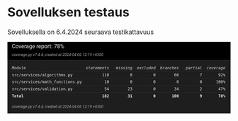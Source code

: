 # Sovelluksen testaus

Sovelluksella on 6.4.2024 seuraava testikattavuus

![Testikattavuus](testikattavuus_viikko_3.png)

